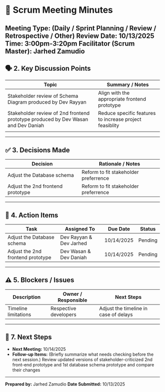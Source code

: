 # 📝 Scrum Meeting Minutes

**Meeting Type:** (Daily / Sprint Planning / Review / Retrospective / Other)
Review 
**Date:**
10/13/2025
**Time:**
3:00pm-3:20pm
**Facilitator (Scrum Master):**
Jarhed Zamudio
---

## 🗣️ 2. Key Discussion Points

| Topic | Summary / Notes |
| ----- | --------------- |
| Stakeholder review of Schema Diagram produced by Dev Rayyan      |   Align with the appropriate frontend prototype              |
| Stakeholder review of 2nd frontend prototype produced by Dev Wasan and Dev Daniah      |  Reduce specific features to increase project feasiblity               |
|       |                 |

---

## ✅ 3. Decisions Made

| Decision | Rationale / Notes |
| -------- | ----------------- |
| Adjust the Database schema         |  Reform to fit stakeholder preferrence                 |
| Adjust the 2nd frontend prototype         |     Reform to fit stakeholder preferrence                   |

---

## 🔧 4. Action Items

| Task | Assigned To | Due Date | Status |
| ---- | ----------- | -------- | ------ |
|  Adjust the Database schema    |   Dev Rayyan & Dev Jarhed          |  10/14/2025        |  Pending     |
|  Adjust the 2nd frontend prototype      | Dev Wasan & Dev Daniah            |   10/14/2025       | Pending        |

---

## ⚠️ 5. Blockers / Issues

| Description | Owner / Responsible | Next Steps |
| ----------- | ------------------- | ---------- |
| Timeline limitations            |  Respective developers                   | Adjust the timeline in case of delays           |

---

## 📅 7. Next Steps

* **Next Meeting:**
10/14/2025
* **Follow-up Items:** (Briefly summarize what needs checking before the next session.)
Review updated versions of stakeholder-criticized 2nd front-end prototype and 1st database schema prototype and compare their changes
---

**Prepared by:** 
Jarhed Zamudio
**Date Submitted:**
10/13/2025
